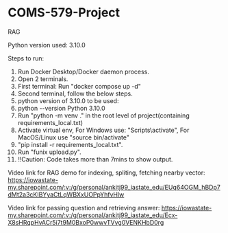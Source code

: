 # COMS-579-Project
RAG

Python version used: 3.10.0

Steps to run:
1. Run Docker Desktop/Docker daemon process.
2. Open 2 terminals.
3. First terminal: Run "docker compose up -d"
4. Second terminal, follow the below steps.
5. python version of 3.10.0 to be used:
6.  python --version
Python 3.10.0
7. Run "python -m venv ." in the root level of project(containing requirements_local.txt)
8. Activate virtual env, For Windows use: "Scripts\activate", For MacOS/Linux use "source bin/activate" 
9. "pip install -r requirements_local.txt".
10. Run "funix upload.py".
11. !!Caution: Code takes more than 7mins to show output.

Video link for RAG demo for indexing, spliting, fetching nearby vector:
https://iowastate-my.sharepoint.com/:v:/g/personal/ankitj99_iastate_edu/EUq64OGM_hBDp7dMt2a3cKIBYyaCtLqWBXxUOPpYhfvHlw

Video link for passing question and retrieving answer:
https://iowastate-my.sharepoint.com/:v:/g/personal/ankitj99_iastate_edu/Ecx-X8sHRqpHvACr5i7t9M0BxoP0wwvTVvg0VENKHbD0rg


